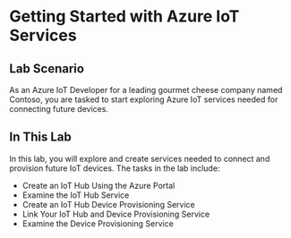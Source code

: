 # Getting Started with Azure IoT Services

## Lab Scenario

As an Azure IoT Developer for a leading gourmet cheese company named Contoso, you are tasked to start exploring Azure IoT services needed for connecting future devices.

## In This Lab

In this lab, you will explore and create services needed to connect and provision future IoT devices. The tasks in the lab include:

* Create an IoT Hub Using the Azure Portal
* Examine the IoT Hub Service
* Create an IoT Hub Device Provisioning Service
* Link Your IoT Hub and Device Provisioning Service
* Examine the Device Provisioning Service
